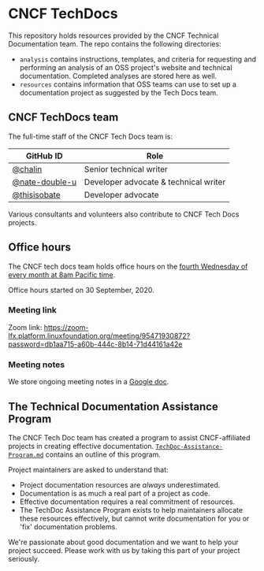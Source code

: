 # CNCF TechDocs

This repository holds resources provided by the CNCF Technical Documentation team. The repo contains the following directories:

- `analysis` contains instructions, templates, and criteria for requesting and performing an analysis of an OSS project's website and technical documentation. Completed analyses are stored here as well.
- `resources` contains information that OSS teams can use to set up a documentation project as suggested by the Tech Docs team.

## CNCF TechDocs team

The full-time staff of the CNCF Tech Docs team is:

GitHub ID | Role
---|---
[@chalin](https://github.com/chalin) | Senior technical writer
[@nate-double-u](https://github.com/nate-double-u) | Developer advocate & technical writer
[@thisisobate](https://github.com/thisisobate) | Developer advocate

Various consultants and volunteers also contribute to CNCF Tech Docs projects.

## Office hours

The CNCF tech docs team holds office hours on the [fourth Wednesday of every month at 8am Pacific time](https://tockify.com/cncf.public.events/monthly?search=CNCF%20Tech%20Writers%20Office%20Hours).

Office hours started on 30 September, 2020.

### Meeting link

Zoom link: https://zoom-lfx.platform.linuxfoundation.org/meeting/95471930872?password=db1aa715-a60b-444c-8b14-71d44161a42e

### Meeting notes

We store ongoing meeting notes in a [Google doc](https://docs.google.com/document/d/1roexHTLCrErYjNT2NEoRsVnn_YNbQzZ1gyXNK8hXR4Q/). 

## The Technical Documentation Assistance Program

The CNCF Tech Doc team has created a program to assist CNCF-affiliated projects in creating effective documentation. [`TechDoc-Assistance-Program.md`](./TechDoc%20Assistance%20Program%20Outline.md) contains an outline of this program. 

Project maintainers are asked to understand that:
- Project documentation resources are *always* underestimated.
- Documentation is as much a real part of a project as code. 
- Effective documentation requires a real commitment of resources. 
- The TechDoc Assistance Program exists to help maintainers allocate these resources effectively, but cannot write documentation for you or 'fix' documentation problems. 

We're passionate about good documentation and we want to help your project succeed. Please work with us by taking this part of your project seriously.
